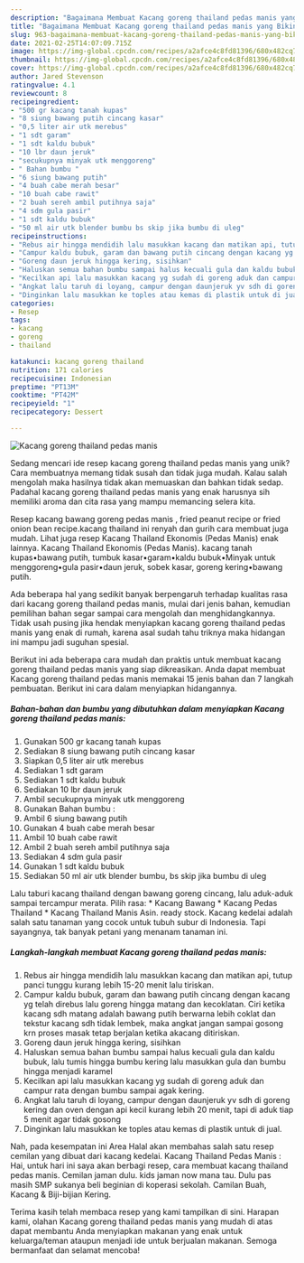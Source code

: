 ```yaml
---
description: "Bagaimana Membuat Kacang goreng thailand pedas manis yang Bikin Ngiler"
title: "Bagaimana Membuat Kacang goreng thailand pedas manis yang Bikin Ngiler"
slug: 963-bagaimana-membuat-kacang-goreng-thailand-pedas-manis-yang-bikin-ngiler
date: 2021-02-25T14:07:09.715Z
image: https://img-global.cpcdn.com/recipes/a2afce4c8fd81396/680x482cq70/kacang-goreng-thailand-pedas-manis-foto-resep-utama.jpg
thumbnail: https://img-global.cpcdn.com/recipes/a2afce4c8fd81396/680x482cq70/kacang-goreng-thailand-pedas-manis-foto-resep-utama.jpg
cover: https://img-global.cpcdn.com/recipes/a2afce4c8fd81396/680x482cq70/kacang-goreng-thailand-pedas-manis-foto-resep-utama.jpg
author: Jared Stevenson
ratingvalue: 4.1
reviewcount: 8
recipeingredient:
- "500 gr kacang tanah kupas"
- "8 siung bawang putih cincang kasar"
- "0,5 liter air utk merebus"
- "1 sdt garam"
- "1 sdt kaldu bubuk"
- "10 lbr daun jeruk"
- "secukupnya minyak utk menggoreng"
- " Bahan bumbu "
- "6 siung bawang putih"
- "4 buah cabe merah besar"
- "10 buah cabe rawit"
- "2 buah sereh ambil putihnya saja"
- "4 sdm gula pasir"
- "1 sdt kaldu bubuk"
- "50 ml air utk blender bumbu bs skip jika bumbu di uleg"
recipeinstructions:
- "Rebus air hingga mendidih lalu masukkan kacang dan matikan api, tutup panci tunggu kurang lebih 15-20 menit lalu tiriskan."
- "Campur kaldu bubuk, garam dan bawang putih cincang dengan kacang yg telah direbus lalu goreng hingga matang dan kecoklatan. Ciri ketika kacang sdh matang adalah bawang putih berwarna lebih coklat dan tekstur kacang sdh tidak lembek, maka angkat jangan sampai gosong krn proses masak tetap berjalan ketika akacang ditiriskan."
- "Goreng daun jeruk hingga kering, sisihkan"
- "Haluskan semua bahan bumbu sampai halus kecuali gula dan kaldu bubuk, lalu tumis hingga bumbu kering lalu masukkan gula dan bumbu hingga menjadi karamel"
- "Kecilkan api lalu masukkan kacang yg sudah di goreng aduk dan campur rata dengan bumbu sampai agak kering."
- "Angkat lalu taruh di loyang, campur dengan daunjeruk yv sdh di goreng kering dan oven dengan api kecil kurang lebih 20 menit, tapi di aduk tiap 5 menit agar tidak gosong"
- "Dinginkan lalu masukkan ke toples atau kemas di plastik untuk di jual."
categories:
- Resep
tags:
- kacang
- goreng
- thailand

katakunci: kacang goreng thailand 
nutrition: 171 calories
recipecuisine: Indonesian
preptime: "PT13M"
cooktime: "PT42M"
recipeyield: "1"
recipecategory: Dessert

---
```



![Kacang goreng thailand pedas manis](https://img-global.cpcdn.com/recipes/a2afce4c8fd81396/680x482cq70/kacang-goreng-thailand-pedas-manis-foto-resep-utama.jpg)

Sedang mencari ide resep kacang goreng thailand pedas manis yang unik? Cara membuatnya memang tidak susah dan tidak juga mudah. Kalau salah mengolah maka hasilnya tidak akan memuaskan dan bahkan tidak sedap. Padahal kacang goreng thailand pedas manis yang enak harusnya sih memiliki aroma dan cita rasa yang mampu memancing selera kita.

Resep kacang bawang goreng pedas manis , fried peanut recipe or fried onion bean recipe.kacang thailand ini renyah dan gurih cara membuat juga mudah. Lihat juga resep Kacang Thailand Ekonomis (Pedas Manis) enak lainnya. Kacang Thailand Ekonomis (Pedas Manis). kacang tanah kupas•bawang putih, tumbuk kasar•garam•kaldu bubuk•Minyak untuk menggoreng•gula pasir•daun jeruk, sobek kasar, goreng kering•bawang putih.

Ada beberapa hal yang sedikit banyak berpengaruh terhadap kualitas rasa dari kacang goreng thailand pedas manis, mulai dari jenis bahan, kemudian pemilihan bahan segar sampai cara mengolah dan menghidangkannya. Tidak usah pusing jika hendak menyiapkan kacang goreng thailand pedas manis yang enak di rumah, karena asal sudah tahu triknya maka hidangan ini mampu jadi suguhan spesial.


Berikut ini ada beberapa cara mudah dan praktis untuk membuat kacang goreng thailand pedas manis yang siap dikreasikan. Anda dapat membuat Kacang goreng thailand pedas manis memakai 15 jenis bahan dan 7 langkah pembuatan. Berikut ini cara dalam menyiapkan hidangannya.

<!--inarticleads1-->

##### Bahan-bahan dan bumbu yang dibutuhkan dalam menyiapkan Kacang goreng thailand pedas manis:

1. Gunakan 500 gr kacang tanah kupas
1. Sediakan 8 siung bawang putih cincang kasar
1. Siapkan 0,5 liter air utk merebus
1. Sediakan 1 sdt garam
1. Sediakan 1 sdt kaldu bubuk
1. Sediakan 10 lbr daun jeruk
1. Ambil secukupnya minyak utk menggoreng
1. Gunakan  Bahan bumbu :
1. Ambil 6 siung bawang putih
1. Gunakan 4 buah cabe merah besar
1. Ambil 10 buah cabe rawit
1. Ambil 2 buah sereh ambil putihnya saja
1. Sediakan 4 sdm gula pasir
1. Gunakan 1 sdt kaldu bubuk
1. Sediakan 50 ml air utk blender bumbu, bs skip jika bumbu di uleg


Lalu taburi kacang thailand dengan bawang goreng cincang, lalu aduk-aduk sampai tercampur merata. Pilih rasa: * Kacang Bawang * Kacang Pedas Thailand * Kacang Thailand Manis Asin. ready stock. Kacang kedelai adalah salah satu tanaman yang cocok untuk tubuh subur di Indonesia. Tapi sayangnya, tak banyak petani yang menanam tanaman ini. 

<!--inarticleads2-->

##### Langkah-langkah membuat Kacang goreng thailand pedas manis:

1. Rebus air hingga mendidih lalu masukkan kacang dan matikan api, tutup panci tunggu kurang lebih 15-20 menit lalu tiriskan.
1. Campur kaldu bubuk, garam dan bawang putih cincang dengan kacang yg telah direbus lalu goreng hingga matang dan kecoklatan. Ciri ketika kacang sdh matang adalah bawang putih berwarna lebih coklat dan tekstur kacang sdh tidak lembek, maka angkat jangan sampai gosong krn proses masak tetap berjalan ketika akacang ditiriskan.
1. Goreng daun jeruk hingga kering, sisihkan
1. Haluskan semua bahan bumbu sampai halus kecuali gula dan kaldu bubuk, lalu tumis hingga bumbu kering lalu masukkan gula dan bumbu hingga menjadi karamel
1. Kecilkan api lalu masukkan kacang yg sudah di goreng aduk dan campur rata dengan bumbu sampai agak kering.
1. Angkat lalu taruh di loyang, campur dengan daunjeruk yv sdh di goreng kering dan oven dengan api kecil kurang lebih 20 menit, tapi di aduk tiap 5 menit agar tidak gosong
1. Dinginkan lalu masukkan ke toples atau kemas di plastik untuk di jual.


Nah, pada kesempatan ini Area Halal akan membahas salah satu resep cemilan yang dibuat dari kacang kedelai. Kacang Thailand Pedas Manis : Hai, untuk hari ini saya akan berbagi resep, cara membuat kacang thailand pedas manis. Cemilan jaman dulu. kids jaman now mana tau. Dulu pas masih SMP sukanya beli beginian di koperasi sekolah. Camilan Buah, Kacang &amp; Biji-bijian Kering. 

Terima kasih telah membaca resep yang kami tampilkan di sini. Harapan kami, olahan Kacang goreng thailand pedas manis yang mudah di atas dapat membantu Anda menyiapkan makanan yang enak untuk keluarga/teman ataupun menjadi ide untuk berjualan makanan. Semoga bermanfaat dan selamat mencoba!
